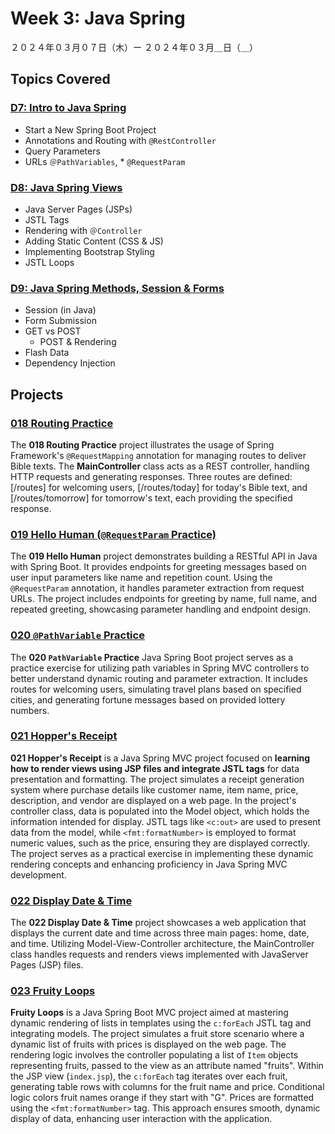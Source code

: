 # Week 3: Java Spring

２０２４年０３月０７日（木）ー ２０２４年０３月＿日（＿）

## Topics Covered

### [D7: Intro to Java Spring](Lecture-Code/D7-Spring_Intro/)
- Start a New Spring Boot Project
- Annotations and Routing with `@RestController`
- Query Parameters
- URLs `＠PathVariables`, * `@RequestParam`

### [D8: Java Spring Views](Lecture-Code/D8-Spring_Views/)
- Java Server Pages (JSPs)
- JSTL Tags
- Rendering with `＠Controller`
- Adding Static Content (CSS & JS)
- Implementing Bootstrap Styling
- JSTL Loops

### [D9: Java Spring Methods, Session & Forms](Lecture-Code/D9-Spring-Methods-Forms-Session/)
- Session (in Java)
- Form Submission
- GET vs POST
    - POST & Rendering
- Flash Data
- Dependency Injection


## Projects

### [018 Routing Practice](018-Routing_Practice/)

The **018 Routing Practice** project illustrates the usage of Spring Framework's `@RequestMapping` annotation for managing routes to deliver Bible texts. The **MainController** class acts as a REST controller, handling HTTP requests and generating responses. Three routes are defined: [/routes] for welcoming users, [/routes/today] for today's Bible text, and [/routes/tomorrow] for tomorrow's text, each providing the specified response.


### [019 Hello Human (`@RequestParam` Practice)](019-Hello_Human/)

The **019 Hello Human** project demonstrates building a RESTful API in Java with Spring Boot. It provides endpoints for greeting messages based on user input parameters like name and repetition count. Using the `@RequestParam` annotation, it handles parameter extraction from request URLs. The project includes endpoints for greeting by name, full name, and repeated greeting, showcasing parameter handling and endpoint design.


### [020 `@PathVariable` Practice](020-PathVariable_Practice/)

The **020 `PathVariable` Practice** Java Spring Boot project serves as a practice exercise for utilizing path variables in Spring MVC controllers to better understand dynamic routing and parameter extraction. It includes routes for welcoming users, simulating travel plans based on specified cities, and generating fortune messages based on provided lottery numbers.


### [021 Hopper's Receipt](021-Hoppers_Receipt/)

**021 Hopper's Receipt** is a Java Spring MVC project focused on **learning how to render views using JSP files and integrate JSTL tags** for data presentation and formatting. The project simulates a receipt generation system where purchase details like customer name, item name, price, description, and vendor are displayed on a web page. In the project's controller class, data is populated into the Model object, which holds the information intended for display. JSTL tags like `<c:out>` are used to present data from the model, while `<fmt:formatNumber>` is employed to format numeric values, such as the price, ensuring they are displayed correctly. The project serves as a practical exercise in implementing these dynamic rendering concepts and enhancing proficiency in Java Spring MVC development.


### [022 Display Date & Time](022-Display_Date/)

The **022 Display Date & Time** project showcases a web application that displays the current date and time across three main pages: home, date, and time. Utilizing Model-View-Controller architecture, the MainController class handles requests and renders views implemented with JavaServer Pages (JSP) files.


### [023 Fruity Loops](023-Fruity_Loops/)

**Fruity Loops** is a Java Spring Boot MVC project aimed at mastering dynamic rendering of lists in templates using the `c:forEach` JSTL tag and integrating models. The project simulates a fruit store scenario where a dynamic list of fruits with prices is displayed on the web page. The rendering logic involves the controller populating a list of `Item` objects representing fruits, passed to the view as an attribute named "fruits". Within the JSP view (`index.jsp`), the `c:forEach` tag iterates over each fruit, generating table rows with columns for the fruit name and price. Conditional logic colors fruit names orange if they start with "G". Prices are formatted using the `<fmt:formatNumber>` tag. This approach ensures smooth, dynamic display of data, enhancing user interaction with the application.


<!-- ### 024 Counter  -->